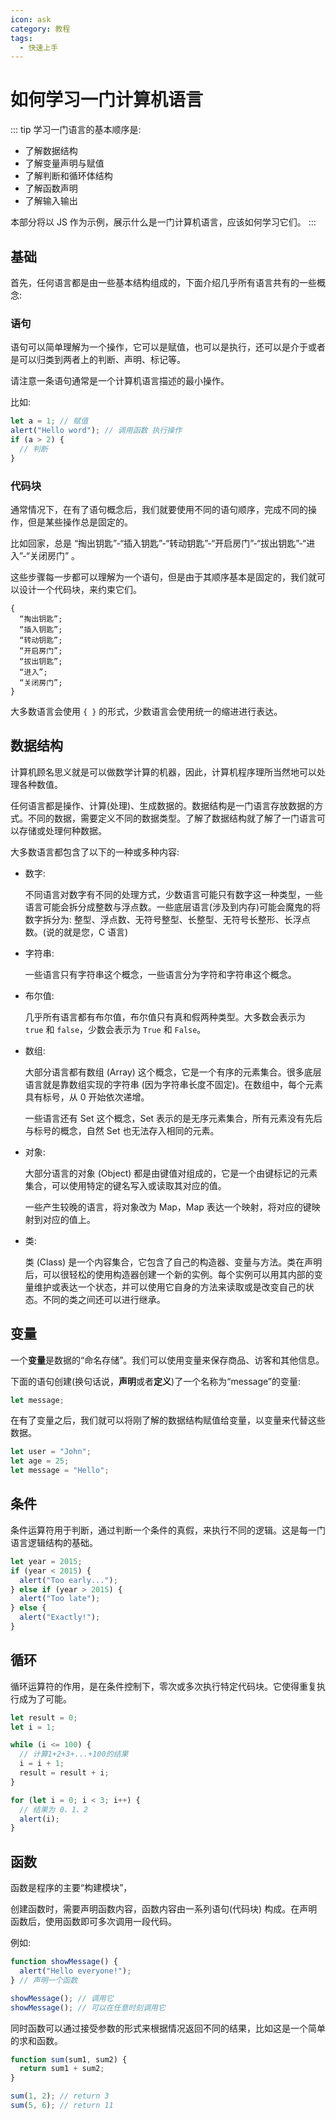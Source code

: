 ```yaml
---
icon: ask
category: 教程
tags:
  - 快速上手
---
```


# 如何学习一门计算机语言

::: tip
学习一门语言的基本顺序是:

- 了解数据结构
- 了解变量声明与赋值
- 了解判断和循环体结构
- 了解函数声明
- 了解输入输出

本部分将以 JS 作为示例，展示什么是一门计算机语言，应该如何学习它们。
:::

## 基础

首先，任何语言都是由一些基本结构组成的，下面介绍几乎所有语言共有的一些概念:

### 语句

语句可以简单理解为一个操作，它可以是赋值，也可以是执行，还可以是介于或者是可以归类到两者上的判断、声明、标记等。

请注意一条语句通常是一个计算机语言描述的最小操作。

比如:

```js
let a = 1; // 赋值
alert("Hello word"); // 调用函数 执行操作
if (a > 2) {
  // 判断
}
```

### 代码块

通常情况下，在有了语句概念后，我们就要使用不同的语句顺序，完成不同的操作，但是某些操作总是固定的。

比如回家，总是 “掏出钥匙”-“插入钥匙”-“转动钥匙”-“开启房门”-“拔出钥匙”-“进入”-“关闭房门” 。

这些步骤每一步都可以理解为一个语句，但是由于其顺序基本是固定的，我们就可以设计一个代码块，来约束它们。

```text
{
  “掏出钥匙”;
  “插入钥匙”;
  “转动钥匙”;
  “开启房门”;
  “拔出钥匙”;
  “进入”;
  “关闭房门”;
}
```

大多数语言会使用 `{ }` 的形式，少数语言会使用统一的缩进进行表达。

## 数据结构

计算机顾名思义就是可以做数学计算的机器，因此，计算机程序理所当然地可以处理各种数值。

任何语言都是操作、计算(处理)、生成数据的。数据结构是一门语言存放数据的方式。不同的数据，需要定义不同的数据类型。了解了数据结构就了解了一门语言可以存储或处理何种数据。

大多数语言都包含了以下的一种或多种内容:

- 数字:

  不同语言对数字有不同的处理方式，少数语言可能只有数字这一种类型，一些语言可能会拆分成整数与浮点数。一些底层语言(涉及到内存)可能会魔鬼的将数字拆分为: 整型、浮点数、无符号整型、长整型、无符号长整形、长浮点数。(说的就是您，C 语言)

- 字符串:

  一些语言只有字符串这个概念，一些语言分为字符和字符串这个概念。

- 布尔值:

  几乎所有语言都有布尔值，布尔值只有真和假两种类型。大多数会表示为 `true` 和 `false`，少数会表示为 `True` 和 `False`。

- 数组:

  大部分语言都有数组 (Array) 这个概念，它是一个有序的元素集合。很多底层语言就是靠数组实现的字符串 (因为字符串长度不固定)。在数组中，每个元素具有标号，从 0 开始依次递增。

  一些语言还有 Set 这个概念，Set 表示的是无序元素集合，所有元素没有先后与标号的概念，自然 Set 也无法存入相同的元素。

- 对象:

  大部分语言的对象 (Object) 都是由键值对组成的，它是一个由键标记的元素集合，可以使用特定的键名写入或读取其对应的值。

  一些产生较晚的语言，将对象改为 Map，Map 表达一个映射，将对应的键映射到对应的值上。

- 类:

  类 (Class) 是一个内容集合，它包含了自己的构造器、变量与方法。类在声明后，可以很轻松的使用构造器创建一个新的实例。每个实例可以用其内部的变量维护或表达一个状态，并可以使用它自身的方法来读取或是改变自己的状态。不同的类之间还可以进行继承。

## 变量

一个**变量**是数据的“命名存储”。我们可以使用变量来保存商品、访客和其他信息。

下面的语句创建(换句话说，**声明**或者**定义**)了一个名称为“message”的变量:

```js
let message;
```

在有了变量之后，我们就可以将刚了解的数据结构赋值给变量，以变量来代替这些数据。

```js
let user = "John";
let age = 25;
let message = "Hello";
```

## 条件

条件运算符用于判断，通过判断一个条件的真假，来执行不同的逻辑。这是每一门语言逻辑结构的基础。

```js
let year = 2015;
if (year < 2015) {
  alert("Too early...");
} else if (year > 2015) {
  alert("Too late");
} else {
  alert("Exactly!");
}
```

## 循环

循环运算符的作用，是在条件控制下，零次或多次执行特定代码块。它使得重复执行成为了可能。

```js
let result = 0;
let i = 1;

while (i <= 100) {
  // 计算1+2+3+...+100的结果
  i = i + 1;
  result = result + i;
}
```

```js
for (let i = 0; i < 3; i++) {
  // 结果为 0、1、2
  alert(i);
}
```

## 函数

函数是程序的主要“构建模块”，

创建函数时，需要声明函数内容，函数内容由一系列语句(代码块) 构成。在声明函数后，使用函数即可多次调用一段代码。

例如:

```js
function showMessage() {
  alert("Hello everyone!");
} // 声明一个函数

showMessage(); // 调用它
showMessage(); // 可以在任意时刻调用它
```

同时函数可以通过接受参数的形式来根据情况返回不同的结果，比如这是一个简单的求和函数。

```js
function sum(sum1, sum2) {
  return sum1 + sum2;
}

sum(1, 2); // return 3
sum(5, 6); // return 11
```
